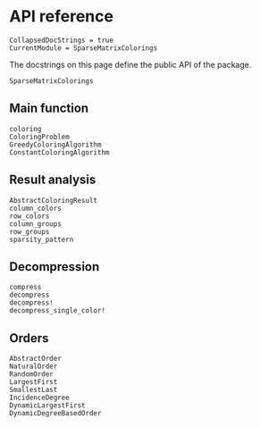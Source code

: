# API reference

```@meta
CollapsedDocStrings = true
CurrentModule = SparseMatrixColorings
```

The docstrings on this page define the public API of the package.

```@docs
SparseMatrixColorings
```

## Main function

```@docs
coloring
ColoringProblem
GreedyColoringAlgorithm
ConstantColoringAlgorithm
```

## Result analysis

```@docs
AbstractColoringResult
column_colors
row_colors
column_groups
row_groups
sparsity_pattern
```

## Decompression

```@docs
compress
decompress
decompress!
decompress_single_color!
```

## Orders

```@docs
AbstractOrder
NaturalOrder
RandomOrder
LargestFirst
SmallestLast
IncidenceDegree
DynamicLargestFirst
DynamicDegreeBasedOrder
```
